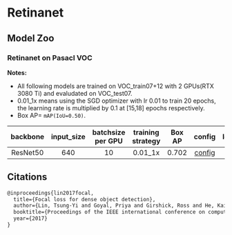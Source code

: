 # Retinanet

## Model Zoo

### Retinanet on Pasacl VOC
**Notes:**
- All following models are trained on VOC_train07+12 with 2 GPUs(RTX 3080 Ti) and evaludated on VOC_test07. 
- 0.01_1x means using the SGD optimizer with lr 0.01 to train 20 epochs, the learning rate is multiplied by 0.1 at [15,18] epochs respectively.
- Box AP= `mAP(IoU=0.50)`.

| backbone | input_size | batchsize per GPU | training strategy | Box AP | config | log |
| :------: | :--------: | :---------------: | :---------------: | :----: | :----: | :-: |
| ResNet50 | 640        |    10             |   0.01_1x         | 0.702  |  [config](https://github.com/DAMONYLY/General_detection/blob/main/config/retinanet/retinanet_r50_fpn_1x_voc2coco.yaml)  |   -   | 

## Citations
```latex
@inproceedings{lin2017focal,
  title={Focal loss for dense object detection},
  author={Lin, Tsung-Yi and Goyal, Priya and Girshick, Ross and He, Kaiming and Doll{\'a}r, Piotr},
  booktitle={Proceedings of the IEEE international conference on computer vision},
  year={2017}
}
```
